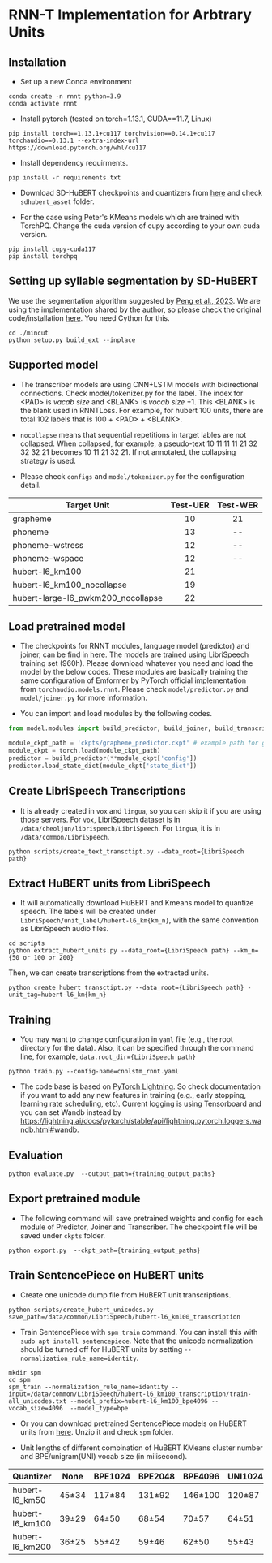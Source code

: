 # RNN-T Implementation for Arbtrary Units

## Installation 

* Set up a new Conda environment
```
conda create -n rnnt python=3.9
conda activate rnnt
```

* Install pytorch (tested on torch=1.13.1, CUDA==11.7, Linux)
```
pip install torch==1.13.1+cu117 torchvision==0.14.1+cu117 torchaudio==0.13.1 --extra-index-url https://download.pytorch.org/whl/cu117
```

* Install dependency requirments.
```
pip install -r requirements.txt
```

* Download SD-HuBERT checkpoints and quantizers from [here](https://drive.google.com/file/d/19v8E8hFDap-CwDdDD64fKuPfL66n1Hav/view?usp=sharing) and check `sdhubert_asset` folder.

* For the case using Peter's KMeans models which are trained with TorchPQ. Change the cuda version of cupy according to your own cuda version.

```
pip install cupy-cuda117
pip install torchpq
```

## Setting up syllable segmentation by SD-HuBERT

We use the segmentation algorithm suggested by [Peng et al., 2023](https://arxiv.org/abs/2305.11435). We are using the implementation shared by the author, so please check the original code/installation [here](https://github.com/jasonppy/syllable-discovery/tree/master). You need Cython for this.
```
cd ./mincut
python setup.py build_ext --inplace
```


## Supported model

* The transcriber models are using CNN+LSTM models with bidirectional connections. Check model/tokenizer.py for the label. The index for \<PAD> is *vacab size* and \<BLANK> is *vocab size* +1. This \<BLANK> is the blank used in RNNTLoss. For example, for hubert 100 units, there are total 102 labels that is 100 + \<PAD> + \<BLANK>. 

* `nocollapse` means that sequential repetitions in target lables are not collapsed. When collapsed, for example, a pseudo-text 10 11 11 11 21 32 32 32 21 becomes 10 11 21 32 21. If not annotated, the collapsing strategy is used.

* Please check `configs` and `model/tokenizer.py` for the configuration detail.


| Target Unit                | Test-UER | Test-WER | 
|----------------------------|:--------:|:--------:|
| grapheme                   |    10    |    21    |
| phoneme                    |    13    |    --    |
| phoneme-wstress            |    12    |    --    |
| phoneme-wspace             |    12    |    --    |
| hubert-l6_km100            |    21    |          |
| hubert-l6_km100_nocollapse |    19    |          |
| hubert-large-l6_pwkm200_nocollapse |    22    |          |



## Load pretrained model

* The checkpoints for RNNT modules, language model (predictor) and joiner, can be find in [here](https://drive.google.com/drive/folders/1GW1sHHzZEUv_vOhoaweE9daB65Ryk4P7). The models are trained using LibriSpeech training set (960h). Please download whatever you need and load the model by the below codes. These modules are basically training the same configuration of Emformer by PyTorch official implementation from `torchaudio.models.rnnt`. Please check `model/predictor.py` and `model/joiner.py` for more information.

* You can import and load modules by the following codes.

```python
from model.modules import build_predictor, build_joiner, build_transcriber, build_feature_extractor

module_ckpt_path = 'ckpts/grapheme_predictor.ckpt' # example path for grapheme LM.
module_ckpt = torch.load(module_ckpt_path)
predictor = build_predictor(**module_ckpt['config'])
predictor.load_state_dict(module_ckpt['state_dict'])
```

## Create LibriSpeech Transcriptions
* It is already created in `vox` and `lingua`, so you can skip it if you are using those servers.
For `vox`, LibriSpeech dataset is in `/data/cheoljun/librispeech/LibriSpeech`. For `lingua`, it is in `/data/common/LibriSpeech`.
```
python scripts/create_text_transctipt.py --data_root={LibriSpeech path}
```

## Extract HuBERT units from LibriSpeech 

* It will automatically download HuBERT and Kmeans model to quantize speech. The labels will be created under `LibriSpeech/unit_label/hubert-l6_km{km_n}`, with the same convention as LibriSpeech audio files.
```
cd scripts
python extract_hubert_units.py --data_root={LibriSpeech path} --km_n={50 or 100 or 200}
```
Then, we can create transcriptions from the extracted units.
```
python create_hubert_transctipt.py --data_root={LibriSpeech path} -unit_tag=hubert-l6_km{km_n}
```


## Training
* You may want to change configuration in `yaml` file (e.g., the root directory for the data). Also, it can be specified through the command line, for example, `data.root_dir={LibriSpeech path}`
```
python train.py --config-name=cnnlstm_rnnt.yaml
```

* The code base is based on [PyTorch Lightning](https://lightning.ai/docs/pytorch/stable/). So check documentation if you want to add any new features in training (e.g., early stopping, learning rate scheduling, etc). Current logging is using Tensorboard and you can set Wandb instead by https://lightning.ai/docs/pytorch/stable/api/lightning.pytorch.loggers.wandb.html#wandb. 

## Evaluation

```
python evaluate.py  --output_path={training_output_paths}
```

## Export pretrained module

* The following command will save pretrained weights and config for each module of Predictor, Joiner and Transcriber. The checkpoint file will be saved under `ckpts` folder.
```
python export.py  --ckpt_path={training_output_paths}
```



## Train SentencePiece on HuBERT units

* Create one unicode dump file from HuBERT unit transcriptions.
```
python scripts/create_hubert_unicodes.py --save_path=/data/common/LibriSpeech/hubert-l6_km100_transcription
```

* Train SentencePiece with `spm_train` command. You can install this with `sudo apt install sentencepiece`. Note that the unicode normalization should be turned off for HuBERT units by setting `--normalization_rule_name=identity`.
```
mkdir spm
cd spm
spm_train --normalization_rule_name=identity --input=/data/common/LibriSpeech/hubert-l6_km100_transcription/train-all_unicodes.txt --model_prefix=hubert-l6_km100_bpe4096 --vocab_size=4096  --model_type=bpe
``` 

* Or you can download pretrained SentencePiece models on HuBERT units from [here](https://drive.google.com/file/d/1MwdHSf8Tnc7wl4jtcnqtD-0BPKqMJvny/view?usp=drive_link). Unzip it and check `spm` folder.

* Unit lengths of different combination of HuBERT KMeans cluster number and BPE/unigram(UNI) vocab size (in milisecond).

| Quantizer  | None      | BPE1024  | BPE2048  | BPE4096   | UNI1024 | UNI2048 | UNI4096 |
|-----|---------|----------|----------|-----------|---------|---------|---------|
| hubert-l6_km50  | 45&plusmn;34 | 117&plusmn;84 | 131&plusmn;92 | 146&plusmn;100 | 120&plusmn;87 | 136&plusmn;96 | 152&plusmn;105 |
| hubert-l6_km100 | 39&plusmn;29 |  64&plusmn;50 |  68&plusmn;54 | 70&plusmn;57  | 64&plusmn;51 | 67&plusmn;55 | 69&plusmn;58 |
| hubert-l6_km200 | 36&plusmn;25 |  55&plusmn;42 | 59&plusmn;46 | 62&plusmn;50   | 55&plusmn;43 | 59&plusmn;48 | 62&plusmn;52 |

<!---## TODO--->

<!---* ~~Train SentencePiece on HuBERT units. Maybe https://discuss.huggingface.co/t/training-sentencepiece-from-scratch/3477 or https://github.com/google/sentencepiece/blob/master/doc/options.md are useful.~~--->
